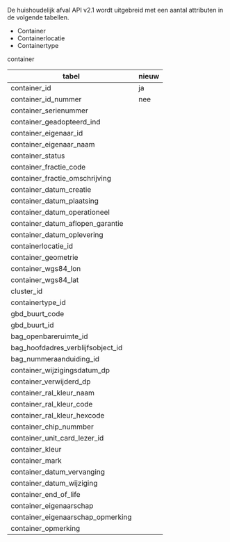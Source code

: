 De huishoudelijk afval API v2.1 wordt uitgebreid met een aantal attributen in de volgende tabellen.
- Container
- Containerlocatie
- Containertype

container

| tabel                  | nieuw   | 
|------------------------|----------------|
|container_id            |   ja |
|container_id_nummer    |       nee       |                            
|container_serienummer     | |                  
container_geadopteerd_ind | |
container_eigenaar_id |  |
container_eigenaar_naam  |    |
container_status  |    |
container_fractie_code  |    |
container_fractie_omschrijving  |    |
container_datum_creatie  |    |
container_datum_plaatsing  |    |
container_datum_operationeel  |    |
container_datum_aflopen_garantie  |    |
container_datum_oplevering  |    |
containerlocatie_id  |    |
container_geometrie  |    |
container_wgs84_lon  |    |
container_wgs84_lat  |    |
cluster_id  |    |
containertype_id  |    |
gbd_buurt_code  |    |
gbd_buurt_id  |    |
bag_openbareruimte_id  |    |
bag_hoofdadres_verblijfsobject_id  |    |
bag_nummeraanduiding_id  |    |
container_wijzigingsdatum_dp  |    |
container_verwijderd_dp  |    |
container_ral_kleur_naam  |    |
container_ral_kleur_code  |    |
container_ral_kleur_hexcode  |    |
container_chip_nummber  |    |
container_unit_card_lezer_id  |    |
container_kleur  |    |
container_mark  |    |
container_datum_vervanging  |    |
container_datum_wijziging  |    |
container_end_of_life  |    |
container_eigenaarschap  |    |
container_eigenaarschap_opmerking  |    |
container_opmerking                |              |
     
